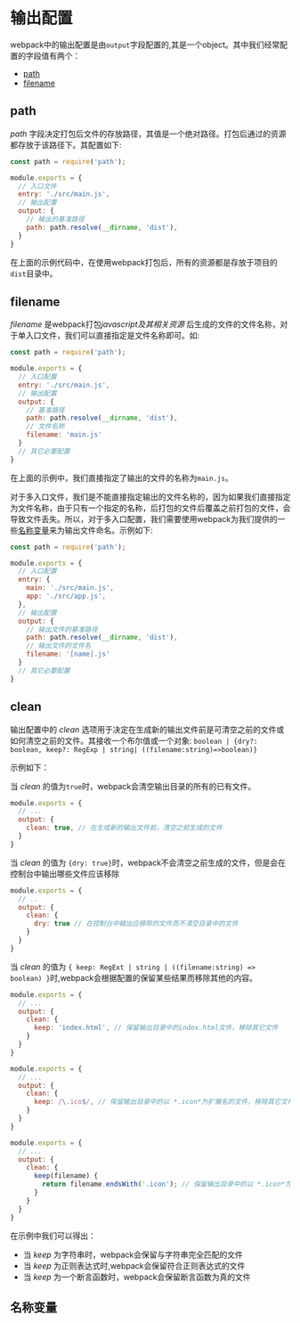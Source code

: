 # 输出配置

webpack中的输出配置是由`output`字段配置的,其是一个object。其中我们经常配置的字段值有两个：

- [path](#path)
- [filename](#filename)

## path

*path* 字段决定打包后文件的存放路径，其值是一个绝对路径。打包后通过的资源都存放于该路径下。其配置如下:

```js
const path = require('path');

module.exports = {
  // 入口文件
  entry: './src/main.js',
  // 输出配置
  output: {
    // 输出的基准路径
    path: path.resolve(__dirname, 'dist'),
  }
}
```

在上面的示例代码中，在使用webpack打包后，所有的资源都是存放于项目的`dist`目录中。

## filename

*filename* 是webpack打包*javascript及其相关资源* 后生成的文件的文件名称，对于单入口文件，我们可以直接指定是文件名称即可。如:

```js
const path = require('path');

module.exports = {
  // 入口配置
  entry: './src/main.js',
  // 输出配置
  output: {
    // 基准路径
    path: path.resolve(__dirname, 'dist'),
    // 文件名称
    filename: 'main.js'
  }
  // 其它必要配置
}
```

在上面的示例中，我们直接指定了输出的文件的名称为`main.js`。

对于多入口文件，我们是不能直接指定输出的文件名称的，因为如果我们直接指定为文件名称，由于只有一个指定的名称，后打包的文件后覆盖之前打包的文件，会导致文件丢失。所以，对于多入口配置，我们需要使用webpack为我们提供的一些[名称变量](#名称变量)来为输出文件命名。示例如下:

```js
const path = require('path');

module.exports = {
  // 入口配置
  entry: {
    main: './src/main.js',
    app: './src/app.js',
  },
  // 输出配置
  output: {
    // 输出文件的基准路径
    path: path.resolve(__dirname, 'dist'),
    // 输出文件的文件名
    filename: '[name].js'
  }
  // 其它必要配置
}
```

## clean

输出配置中的 *clean* 选项用于决定在生成新的输出文件前是可清空之前的文件或如何清空之前的文件。其接收一个布尔值或一个对象: `boolean | {dry?: boolean, keep?: RegExp | string| ((filename:string)=>boolean)}`

示例如下：

当 *clean* 的值为`true`时，webpack会清空输出目录的所有的已有文件。

```js
module.exports = {
  // ...
  output: {
    clean: true, // 在生成新的输出文件前，清空之前生成的文件
  }
}
```

当 *clean* 的值为 `{dry: true}`时，webpack不会清空之前生成的文件，但是会在控制台中输出哪些文件应该移除

```js
module.exports = {
  // ..
  output: {
    clean: {
      dry: true // 在控制台中输出应移除的文件而不清空目录中的文件
    }
  }
}
```

当 *clean* 的值为 `{ keep: RegExt | string | ((filename:string) => boolean) }`时,webpack会根据配置的保留某些结果而移除其他的内容。

```js
module.exports = {
  // ...
  output: {
    clean: {
      keep: 'index.html', // 保留输出目录中的index.html文件，移除其它文件
    }
  }
}
```

```js
module.exports = {
  // ...
  output: {
    clean: {
      keep: /\.ico$/, // 保留输出目录中的以 *.icon*为扩展名的文件，移除其它文件
    }
  }
}
```

```js
module.exports = {
  // ...
  output: {
    clean: {
      keep(filename) {
        return filename.endsWith('.icon'); // 保留输出目录中的以 *.icon*为扩展名的文件，移除其它文件
      }
    }
  }
}
```

在示例中我们可以得出：

- 当 *keep* 为字符串时，webpack会保留与字符串完全匹配的文件
- 当 *keep* 为正则表达式时,webpack会保留符合正则表达式的文件
- 当 *keep* 为一个断言函数时，webpack会保留断言函数为真的文件

## 名称变量
